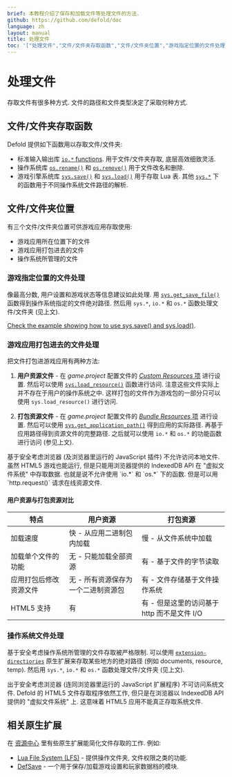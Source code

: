 ```yaml
---
brief: 本教程介绍了保存和加载文件等处理文件的方法.
github: https://github.com/defold/doc
language: zh
layout: manual
title: 处理文件
toc: '["处理文件","文件/文件夹存取函数","文件/文件夹位置","游戏指定位置的文件处理","游戏应用打包进去的文件处理","操作系统文件处理","相关原生扩展"]'
---
```


# 处理文件
存取文件有很多种方式. 文件的路径和文件类型决定了采取何种方式.

## 文件/文件夹存取函数
Defold 提供如下函数用以存取文件/文件夹:

* 标准输入输出库 [`io.*` functions](https://defold.com/ref/stable/io/). 用于文件/文件夹存取, 底层高效细致灵活.
* 操作系统库 [`os.rename()`](https://defold.com/ref/stable/os/#os.rename:oldname-newname) 和 [`os.remove()`](https://defold.com/ref/stable/os/#os.remove:filename) 用于文件改名和删除.
* 游戏引擎系统库 [`sys.save()`](https://defold.com/ref/stable/sys/#sys.save:filename-table) 和 [`sys.load()`](https://defold.com/ref/stable/sys/#sys.load:filename) 用于存取 Lua 表. 其他 [`sys.*`](https://defold.com/ref/stable/sys/) 下的函数用于不同操作系统文件路径的解析.

## 文件/文件夹位置
有三个文件/文件夹位置可供游戏应用存取使用:

* 游戏应用所在位置下的文件
* 游戏应用打包进去的文件
* 操作系统所管理的文件

### 游戏指定位置的文件处理
像最高分数, 用户设置和游戏状态等信息建议如此处理. 用 [`sys.get_save_file()`](https://defold.com/ref/stable/sys/#sys.get_save_file:application_id-file_name) 函数得到操作系统指定的文件绝对路径. 然后用 `sys.*`, `io.*` 和 `os.*` 函数处理文件/文件夹 (见上文).

[Check the example showing how to use sys.save() and sys.load()](/examples/file/sys_save_load/).

### 游戏应用打包进去的文件处理
把文件打包进游戏应用有两种方法:

1. **用户资源文件** - 在 *game.project* 配置文件的 [*Custom Resources* 项](https://defold.com/zh/manuals/project-settings/#custom-resources) 进行设置. 然后可以使用 [`sys.load_resource()`](https://defold.com/ref/sys/#sys.load_resource) 函数进行访问. 注意这些文件实际上并不存在于用户的操作系统之中. 这样打包的文件作为游戏包的一部分只可以使用 `sys.load_resource()` 进行访问.

2. **打包资源文件** - 在 *game.project* 配置文件的 [*Bundle Resources* 项](https://defold.com/zh/manuals/project-settings/#bundle-resources) 进行设置. 然后可以使用 [`sys.get_application_path()`](https://defold.com/ref/stable/sys/#sys.get_application_path:) 得到应用的实际路径. 再基于应用路径得到资源文件的完整路径. 之后就可以使用 `io.*` 和 `os.*` 的功能函数进行访问 (参见上文).

 <div class='sidenote' markdown='1'>
 基于安全考虑浏览器 (及浏览器里运行的 JavaScript 插件) 不允许访问本地文件. 虽然 HTML5 游戏也能运行, 但是只能用浏览器提供的 IndexedDB API 在 "虚拟文件系统" 中存取数据. 也就是说不允许使用 `io.*` 和 `os.*` 下的函数. 但是可以用 `http.request()` 请求在线资源文件.
 </div>


#### 用户资源与打包资源对比

| 特点              | 用户资源                          | 打包资源                              |
|-----------------------------|-------------------------------------------|------------------------------------------------|
| 加载速度               | 快 - 从应用二进制包内加载 | 慢 - 从文件系统中加载          |
| 加载单个文件的功能          | 无 - 只能加载全部资源                    | 有 - 基于文件的字节读取           |
| 应用打包后修改资源文件 | 无 - 所有资源保存为一个二进制资源包 | 有 - 文件存储基于文件操作系统    |
| HTML5 支持               | 有                                       | 有 - 但是这里的访问基于 http 而不是文件 I/O |


### 操作系统文件处理
基于安全考虑操作系统所管理的文件存取被严格限制. 可以使用 [`extension-directiories`](https://defold.com/assets/extensiondirectories/) 原生扩展来存取某些地方的绝对路径 (例如 documents, resource, temp). 然后用 `sys.*`, `io.*` 和 `os.*` 函数处理文件/文件夹 (见上文).

<div class='sidenote' markdown='1'>
出于安全考虑浏览器 (连同浏览器里运行的 JavaScript 扩展程序) 不可访问系统文件. Defold 的 HTML5 文件存取程序依然工作, 但只是在浏览器以 IndexedDB API 提供的 "虚拟文件系统" 上. 这意味着 HTML5 应用不能真正存取系统文件.
</div>

## 相关原生扩展
在 [资源中心](https://defold.com/assets/) 里有些原生扩展能简化文件存取的工作. 例如:

* [Lua File System (LFS)](https://defold.com/assets/luafilesystemlfs/) - 提供操作文件夹, 文件权限之类的功能.
* [DefSave](https://defold.com/assets/defsave/) - 一个用于保存/加载游戏设置和玩家数据档的模块.